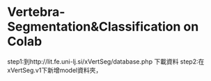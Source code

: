 # Vertebra-Segmentation&Classification on Colab
step1:到http://lit.fe.uni-lj.si/xVertSeg/database.php 下載資料
step2:在xVertSeg.v1下新增model資料夾，
